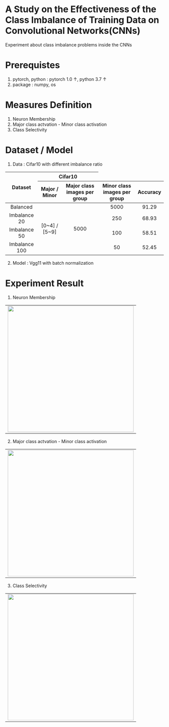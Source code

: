 # A Study on the Effectiveness of the Class Imbalance of Training Data on Convolutional Networks(CNNs)
Experiment about class imbalance problems inside the CNNs

# Prerequistes
1. pytorch, python : pytorch 1.0 ↑, python 3.7 ↑
2. package : numpy, os

# Measures Definition
1. Neuron Membership
2. Major class actvation - Minor class activation
3. Class Selectivity

# Dataset / Model
1. Data : Cifar10 with different imbalance ratio
  <table> 
    <thead> 
     <tr> 
      <th rowspan=2>Dataset</th>
      <th colspan=2>Cifar10</th>
     </tr>
     <tr> 
      <th>Major / Minor</th>
      <th>Major class images per group</th>
      <th>Minor class images per group</th>
      <th>Accuracy</th>
     </tr>
    </thead> 
    <tbody align='center'> 
     <tr> 
      <td>Balanced</td>
      <td rowspan=4>[0~4] / [5~9]</td>
      <td rowspan=4>5000</td>
      <td>5000</td>
      <td>91.29</td>
     </tr>
     <tr> 
      <td>Imbalance 20</td>
      <td>250</td>
      <td>68.93</td>
     </tr>
     <tr> 
      <td>Imbalance 50</td>
      <td>100</td>
      <td>58.51</td>
     </tr>
     <tr> 
      <td>Imbalance 100</td>
      <td>50</td>
      <td>52.45</td>
     </tr>
    </tbody> 
</table>


2. Model : Vgg11 with batch normalization

# Experiment Result
1. Neuron Membership 
<table align='center'>
<tr align='center'>
</tr>
<tr>
<td><img src = 'images/CL_cifar100_result.png' height = '400px'></td>
</tr>
</table>

2. Major class actvation - Minor class activation 
<table align='center'>
<tr align='center'>
</tr>
<tr>
<td><img src = 'images/CL_cifar100_result.png' height = '400px'></td>
</tr>
</table>

3. Class Selectivity
<table align='center'>
<tr align='center'>
</tr>
<tr>
<td><img src = 'images/CL_cifar100_result.png' height = '400px'></td>
</tr>
</table>
